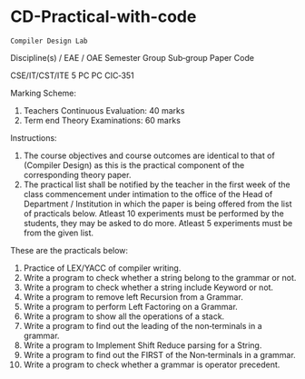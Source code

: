 # CD-Practical-with-code

	Compiler Design Lab		
				 
 				
Discipline(s) / EAE / OAE 	   	Semester           	Group      	Sub‐group 	    	Paper Code 

CSE/IT/CST/ITE 	                  	5                	PC	          PC	          	CIC‐351
 
Marking Scheme: 
1.	Teachers Continuous Evaluation: 40 marks 
2.	Term end Theory Examinations: 60 marks

   
Instructions:  
1.	The course objectives and course outcomes are identical to that of (Compiler Design) as this is the practical component of the corresponding theory paper. 
2.	The practical list shall be notified by the teacher in the first week of the class commencement under intimation to the office of the Head of Department / Institution in which the paper is being offered from the list of practicals below. Atleast 10 experiments must be performed by the students, they may be asked to do more. Atleast 5 experiments must be from the given list. 


These are the practicals below:
 
1.	Practice of LEX/YACC of compiler writing. 
2.	Write a program to check whether a string belong to the grammar or not. 
3.	Write a program to check whether a string include Keyword or not. 
4.	Write a program to remove left Recursion from a Grammar. 
5.	Write a program to perform Left Factoring on a Grammar. 
6.	Write a program to show all the operations of a stack. 
7.	Write a program to find out the leading of the non‐terminals in a grammar. 
8.	Write a program to Implement Shift Reduce parsing for a String. 
9.	Write a program to find out the FIRST of the Non‐terminals in a grammar. 
10.	Write a program to check whether a grammar is operator precedent. 
 
